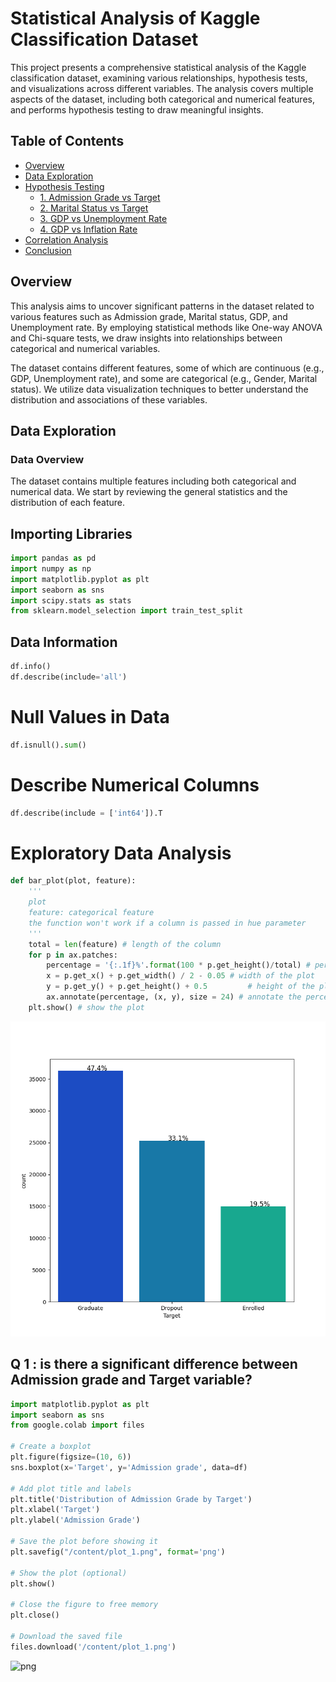 
# Statistical Analysis of Kaggle Classification Dataset

This project presents a comprehensive statistical analysis of the Kaggle classification dataset, examining various relationships, hypothesis tests, and visualizations across different variables. The analysis covers multiple aspects of the dataset, including both categorical and numerical features, and performs hypothesis testing to draw meaningful insights.

## Table of Contents

- [Overview](#overview)
- [Data Exploration](#data-exploration)
- [Hypothesis Testing](#hypothesis-testing)
  - [1. Admission Grade vs Target](#admission-grade-vs-target)
  - [2. Marital Status vs Target](#marital-status-vs-target)
  - [3. GDP vs Unemployment Rate](#gdp-vs-unemployment-rate)
  - [4. GDP vs Inflation Rate](#gdp-vs-inflation-rate)
- [Correlation Analysis](#correlation-analysis)
- [Conclusion](#conclusion)

## Overview

This analysis aims to uncover significant patterns in the dataset related to various features such as Admission grade, Marital status, GDP, and Unemployment rate. By employing statistical methods like One-way ANOVA and Chi-square tests, we draw insights into relationships between categorical and numerical variables.

The dataset contains different features, some of which are continuous (e.g., GDP, Unemployment rate), and some are categorical (e.g., Gender, Marital status). We utilize data visualization techniques to better understand the distribution and associations of these variables.

## Data Exploration

### Data Overview

The dataset contains multiple features including both categorical and numerical data. We start by reviewing the general statistics and the distribution of each feature.

## Importing Libraries
```python
import pandas as pd
import numpy as np
import matplotlib.pyplot as plt
import seaborn as sns
import scipy.stats as stats
from sklearn.model_selection import train_test_split
```

##  Data Information
```python
df.info()
df.describe(include='all')
```

# Null Values in Data
```python
df.isnull().sum()
```

# Describe Numerical Columns
```python
df.describe(include = ['int64']).T
```
# Exploratory Data Analysis
```python
def bar_plot(plot, feature):
    '''
    plot
    feature: categorical feature
    the function won't work if a column is passed in hue parameter
    '''
    total = len(feature) # length of the column
    for p in ax.patches:
        percentage = '{:.1f}%'.format(100 * p.get_height()/total) # percentage of each class of the category
        x = p.get_x() + p.get_width() / 2 - 0.05 # width of the plot
        y = p.get_y() + p.get_height() + 0.5         # height of the plot
        ax.annotate(percentage, (x, y), size = 24) # annotate the percentage
    plt.show() # show the plot
```
![png](images/plot_3.png)

## Q 1 : is there a significant difference between Admission grade and Target variable?

```python
import matplotlib.pyplot as plt
import seaborn as sns
from google.colab import files

# Create a boxplot
plt.figure(figsize=(10, 6))
sns.boxplot(x='Target', y='Admission grade', data=df)

# Add plot title and labels
plt.title('Distribution of Admission Grade by Target')
plt.xlabel('Target')
plt.ylabel('Admission Grade')

# Save the plot before showing it
plt.savefig("/content/plot_1.png", format='png')

# Show the plot (optional)
plt.show()

# Close the figure to free memory
plt.close()

# Download the saved file
files.download('/content/plot_1.png')
```
![png]()


